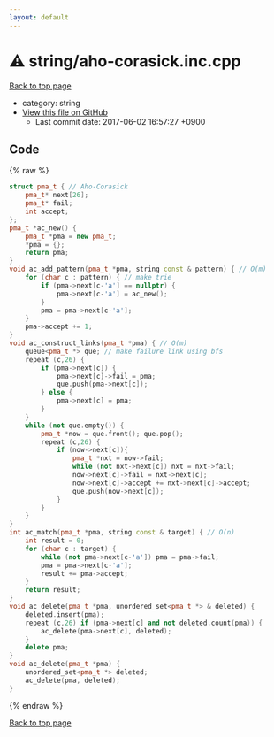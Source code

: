 ```yaml
---
layout: default
---
```


<!-- mathjax config similar to math.stackexchange -->
<script type="text/javascript" async
  src="https://cdnjs.cloudflare.com/ajax/libs/mathjax/2.7.5/MathJax.js?config=TeX-MML-AM_CHTML">
</script>
<script type="text/x-mathjax-config">
  MathJax.Hub.Config({
    TeX: { equationNumbers: { autoNumber: "AMS" }},
    tex2jax: {
      inlineMath: [ ['$','$'] ],
      processEscapes: true
    },
    "HTML-CSS": { matchFontHeight: false },
    displayAlign: "left",
    displayIndent: "2em"
  });
</script>

<script type="text/javascript" src="https://cdnjs.cloudflare.com/ajax/libs/jquery/3.4.1/jquery.min.js"></script>
<script src="https://cdn.jsdelivr.net/npm/jquery-balloon-js@1.1.2/jquery.balloon.min.js" integrity="sha256-ZEYs9VrgAeNuPvs15E39OsyOJaIkXEEt10fzxJ20+2I=" crossorigin="anonymous"></script>
<script type="text/javascript" src="../../assets/js/copy-button.js"></script>
<link rel="stylesheet" href="../../assets/css/copy-button.css" />


# :warning: string/aho-corasick.inc.cpp
<a href="../../index.html">Back to top page</a>

* category: string
* <a href="{{ site.github.repository_url }}/blob/master/string/aho-corasick.inc.cpp">View this file on GitHub</a>
    - Last commit date: 2017-06-02 16:57:27 +0900




## Code
{% raw %}
```cpp
struct pma_t { // Aho-Corasick
    pma_t* next[26];
    pma_t* fail;
    int accept;
};
pma_t *ac_new() {
    pma_t *pma = new pma_t;
    *pma = {};
    return pma;
}
void ac_add_pattern(pma_t *pma, string const & pattern) { // O(m)
    for (char c : pattern) { // make trie
        if (pma->next[c-'a'] == nullptr) {
            pma->next[c-'a'] = ac_new();
        }
        pma = pma->next[c-'a'];
    }
    pma->accept += 1;
}
void ac_construct_links(pma_t *pma) { // O(m)
    queue<pma_t *> que; // make failure link using bfs
    repeat (c,26) {
        if (pma->next[c]) {
            pma->next[c]->fail = pma;
            que.push(pma->next[c]);
        } else {
            pma->next[c] = pma;
        }
    }
    while (not que.empty()) {
        pma_t *now = que.front(); que.pop();
        repeat (c,26) {
            if (now->next[c]){
                pma_t *nxt = now->fail;
                while (not nxt->next[c]) nxt = nxt->fail;
                now->next[c]->fail = nxt->next[c];
                now->next[c]->accept += nxt->next[c]->accept;
                que.push(now->next[c]);
            }
        }
    }
}
int ac_match(pma_t *pma, string const & target) { // O(n)
    int result = 0;
    for (char c : target) {
        while (not pma->next[c-'a']) pma = pma->fail;
        pma = pma->next[c-'a'];
        result += pma->accept;
    }
    return result;
}
void ac_delete(pma_t *pma, unordered_set<pma_t *> & deleted) {
    deleted.insert(pma);
    repeat (c,26) if (pma->next[c] and not deleted.count(pma)) {
        ac_delete(pma->next[c], deleted);
    }
    delete pma;
}
void ac_delete(pma_t *pma) {
    unordered_set<pma_t *> deleted;
    ac_delete(pma, deleted);
}

```
{% endraw %}

<a href="../../index.html">Back to top page</a>

